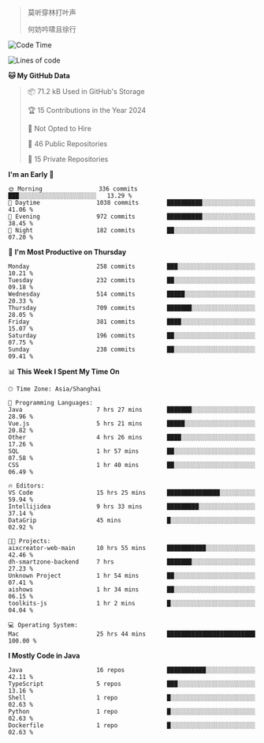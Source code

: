 > 莫听穿林打叶声
> 
> 何妨吟啸且徐行

<!-- ![Github Stats](https://github-readme-stats.vercel.app/api?username=catch6&count_private=true&show_icons=true&theme=gruvbox) -->

<!-- ![Top Langs](https://github-readme-stats.vercel.app/api/top-langs/?username=catch6&layout=compact) -->

<!--START_SECTION:waka-->
![Code Time](http://img.shields.io/badge/Code%20Time-974%20hrs%2045%20mins-blue)

![Lines of code](https://img.shields.io/badge/From%20Hello%20World%20I%27ve%20Written-9.3%20million%20lines%20of%20code-blue)

**🐱 My GitHub Data** 

> 📦 71.2 kB Used in GitHub's Storage 
 > 
> 🏆 15 Contributions in the Year 2024
 > 
> 🚫 Not Opted to Hire
 > 
> 📜 46 Public Repositories 
 > 
> 🔑 15 Private Repositories 
 > 
**I'm an Early 🐤** 

```text
🌞 Morning                336 commits         ███░░░░░░░░░░░░░░░░░░░░░░   13.29 % 
🌆 Daytime                1038 commits        ██████████░░░░░░░░░░░░░░░   41.06 % 
🌃 Evening                972 commits         ██████████░░░░░░░░░░░░░░░   38.45 % 
🌙 Night                  182 commits         ██░░░░░░░░░░░░░░░░░░░░░░░   07.20 % 
```
📅 **I'm Most Productive on Thursday** 

```text
Monday                   258 commits         ███░░░░░░░░░░░░░░░░░░░░░░   10.21 % 
Tuesday                  232 commits         ██░░░░░░░░░░░░░░░░░░░░░░░   09.18 % 
Wednesday                514 commits         █████░░░░░░░░░░░░░░░░░░░░   20.33 % 
Thursday                 709 commits         ███████░░░░░░░░░░░░░░░░░░   28.05 % 
Friday                   381 commits         ████░░░░░░░░░░░░░░░░░░░░░   15.07 % 
Saturday                 196 commits         ██░░░░░░░░░░░░░░░░░░░░░░░   07.75 % 
Sunday                   238 commits         ██░░░░░░░░░░░░░░░░░░░░░░░   09.41 % 
```


📊 **This Week I Spent My Time On** 

```text
🕑︎ Time Zone: Asia/Shanghai

💬 Programming Languages: 
Java                     7 hrs 27 mins       ███████░░░░░░░░░░░░░░░░░░   28.96 % 
Vue.js                   5 hrs 21 mins       █████░░░░░░░░░░░░░░░░░░░░   20.82 % 
Other                    4 hrs 26 mins       ████░░░░░░░░░░░░░░░░░░░░░   17.26 % 
SQL                      1 hr 57 mins        ██░░░░░░░░░░░░░░░░░░░░░░░   07.58 % 
CSS                      1 hr 40 mins        ██░░░░░░░░░░░░░░░░░░░░░░░   06.49 % 

🔥 Editors: 
VS Code                  15 hrs 25 mins      ███████████████░░░░░░░░░░   59.94 % 
Intellijidea             9 hrs 33 mins       █████████░░░░░░░░░░░░░░░░   37.14 % 
DataGrip                 45 mins             █░░░░░░░░░░░░░░░░░░░░░░░░   02.92 % 

🐱‍💻 Projects: 
aixcreator-web-main      10 hrs 55 mins      ███████████░░░░░░░░░░░░░░   42.46 % 
dh-smartzone-backend     7 hrs               ███████░░░░░░░░░░░░░░░░░░   27.23 % 
Unknown Project          1 hr 54 mins        ██░░░░░░░░░░░░░░░░░░░░░░░   07.41 % 
aishows                  1 hr 34 mins        ██░░░░░░░░░░░░░░░░░░░░░░░   06.15 % 
toolkits-js              1 hr 2 mins         █░░░░░░░░░░░░░░░░░░░░░░░░   04.04 % 

💻 Operating System: 
Mac                      25 hrs 44 mins      █████████████████████████   100.00 % 
```

**I Mostly Code in Java** 

```text
Java                     16 repos            ███████████░░░░░░░░░░░░░░   42.11 % 
TypeScript               5 repos             ███░░░░░░░░░░░░░░░░░░░░░░   13.16 % 
Shell                    1 repo              █░░░░░░░░░░░░░░░░░░░░░░░░   02.63 % 
Python                   1 repo              █░░░░░░░░░░░░░░░░░░░░░░░░   02.63 % 
Dockerfile               1 repo              █░░░░░░░░░░░░░░░░░░░░░░░░   02.63 % 
```




<!--END_SECTION:waka-->
